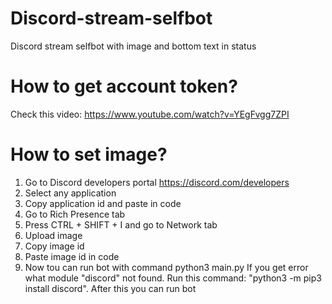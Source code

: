 # Discord-stream-selfbot
Discord stream selfbot with image and bottom text in status

# How to get account token?
Check this video: https://www.youtube.com/watch?v=YEgFvgg7ZPI

# How to set image?
1. Go to Discord developers portal https://discord.com/developers
2. Select any application
3. Copy application id and paste in code
4. Go to Rich Presence tab
5. Press CTRL + SHIFT + I and go to Network tab
6. Upload image
7. Copy image id
8. Paste image id in code
9. Now tou can run bot with command python3 main.py
If you get error what module "discord" not found. Run this command: "python3 -m pip3 install discord". After this you can run bot
